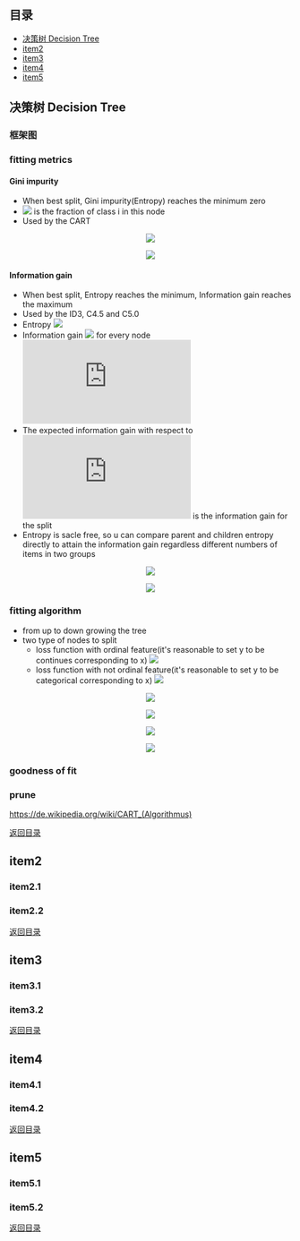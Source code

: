 ## <span id="jump0">目录<span>
  
  * [决策树 Decision Tree](#jump1)
  * [item2](#jump2)
  * [item3](#jump3)
  * [item4](#jump4)
  * [item5](#jump5)

## <span id="jump1">决策树 Decision Tree<span>

  ### 框架图
 
  ### fitting metrics
  
  #### Gini impurity
  
  * When best split, Gini impurity(Entropy) reaches the minimum zero
  * ![](http://latex.codecogs.com/gif.latex?p_{i}) is the fraction of class i in this node
  * Used by the CART

<p align="center">
  <img src="http://latex.codecogs.com/gif.latex?I_{G}\left(p\right)=\sum_{i=1}^{J}\left(p_{i}\sum_{k\neq{i}}^{}p_{k}\right)">
<p>
    
<p align="center">
  <img src="http://latex.codecogs.com/gif.latex?\sum_{k\neq{j}}^{}p_{k}=1-p_{i}">
<p>
  
  #### Information gain
  
  * When best split, Entropy reaches the minimum, Information gain reaches the maximum
  * Used by the ID3, C4.5 and C5.0
  * Entropy ![](http://latex.codecogs.com/gif.latex?H\left(T\right))
  * Information gain ![](http://latex.codecogs.com/gif.latex?IG\left(T,a\right)) for every node ![](http://latex.codecogs.com/gif.latex?a)
  * The expected information gain with respect to ![](http://latex.codecogs.com/gif.latex?a) is the information gain for the split
  * Entropy is sacle free, so u can compare parent and children entropy directly to attain the information gain regardless different numbers of items in two groups

<p align="center">
  <img src="http://latex.codecogs.com/gif.latex?H\left(T\right)=I_{E}\left(p_{1},p_{2},...p_{J}\right)=-\sum_{i=1}^{J}p_{i}log_{2}p_{i}">
<p>
  
<p align="center">
  <img src="http://latex.codecogs.com/gif.latex?IG\left(T,a\right)=H\left(T\right)-H\left(T|a\right)">
<p>
  
  ### fitting algorithm
  
  * from up to down growing the tree
  * two type of nodes to split
    * loss function with ordinal feature(it's reasonable to set y to be continues corresponding to x) ![](http://latex.codecogs.com/gif.latex?loss_{ordinal})
    * loss function with not ordinal feature(it's reasonable to set y to be categorical corresponding to x) ![](http://latex.codecogs.com/gif.latex?loss_{not_ordinal})
  
<p align="center">
  <img src=http://latex.codecogs.com/gif.latex?loss_{ordinal}=\frac{1}{m}\sum_{i=1}^{m}\left(f_{T}\left(x^{\left(i\right)}\right)-y_{i}\right)^{2}>
<p>  
  
<p align="center">
  <img src=http://latex.codecogs.com/gif.latex?f_{T}\left(x^{\left(i\right)}\in{R_{l}}\right)=:\hat{c}_{l}>
<p> 
  
<p align="center">
  <img src=http://latex.codecogs.com/gif.latex?loss_{notOrdinal}=min_{j,s}\left(min_{c_1}\sum_{x^{\left(i\right)}\in{R_{1}\left(j,s\right)}}^{}\left(y_{i}-c_{1}\right)^{2}+min_{c_2}\sum_{x^{\left(i\right)}\in{R_{2}\left(j,s\right)}}^{}\left(y_{i}-c_{2}\right)^{2}\right)>
<p> 
  
<p align="center">
  <img src=http://latex.codecogs.com/gif.latex?\hat{c}_{k}=mean\left(y_{i}|x^{\left(i\right)}\in{R_{k}\left(j,s\right)}\right)_{k=1,2}>
<p> 
  
  ### goodness of fit
  
  ### prune
  
  https://de.wikipedia.org/wiki/CART_(Algorithmus)
  
[返回目录](#jump0)


## <span id="jump2">item2<span>
  
  ### item2.1
 
  ### item2.2
  
 
[返回目录](#jump0)

## <span id="jump3">item3<span>
  
  ### item3.1
 
  ### item3.2

[返回目录](#jump0)

## <span id="jump4">item4<span>
  
  ### item4.1
 
  ### item4.2

[返回目录](#jump0)


## <span id="jump5">item5<span>
  
  ### item5.1
 
  ### item5.2
  
[返回目录](#jump0)
